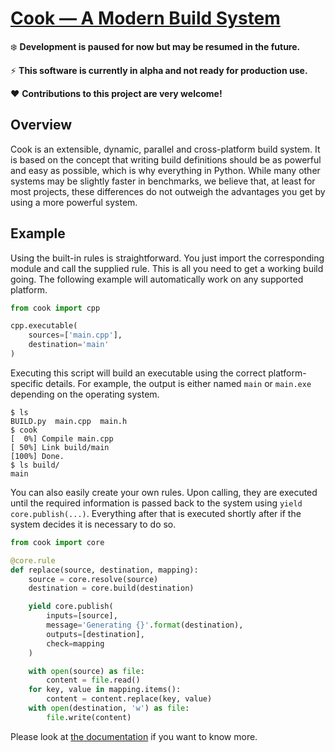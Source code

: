 # [Cook — A Modern Build System](https://getcook.org/)

:snowflake: **Development is paused for now but may be resumed in the future.**

:zap: **This software is currently in alpha and not ready for production use.**

:heart: **Contributions to this project are very welcome!**


## Overview

Cook is an extensible, dynamic, parallel and cross-platform
build system. It is based on the concept that writing build definitions should
be as powerful and easy as possible, which is why everything in Python. While
many other systems may be slightly faster in benchmarks, we believe that, at
least for most projects, these differences do not outweigh the advantages you
get by using a more powerful system.


## Example

Using the built-in rules is straightforward. You just import the corresponding
module and call the supplied rule. This is all you need to get a working build
going. The following example will automatically work on any supported platform.

```python
from cook import cpp

cpp.executable(
    sources=['main.cpp'],
    destination='main'
)
```

Executing this script will build an executable using the correct
platform-specific details. For example, the output is either named `main` or
`main.exe` depending on the operating system.

```
$ ls
BUILD.py  main.cpp  main.h
$ cook
[  0%] Compile main.cpp
[ 50%] Link build/main
[100%] Done.
$ ls build/
main
```

You can also easily create your own rules. Upon calling, they are executed
until the required information is passed back to the system using
`yield core.publish(...)`. Everything after that is executed shortly after if
the system decides it is necessary to do so.

```python
from cook import core

@core.rule
def replace(source, destination, mapping):
    source = core.resolve(source)
    destination = core.build(destination)

    yield core.publish(
        inputs=[source],
        message='Generating {}'.format(destination),
        outputs=[destination],
        check=mapping
    )

    with open(source) as file:
        content = file.read()
    for key, value in mapping.items():
        content = content.replace(key, value)
    with open(destination, 'w') as file:
        file.write(content)
```

Please look at [the documentation](https://getcook.org/docs/) if you want to
know more.
